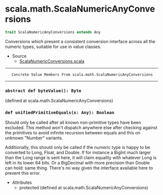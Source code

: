 
#                    scala.math.ScalaNumericAnyConversions                    #

```scala
trait ScalaNumericAnyConversions extends Any
```

Conversions which present a consistent conversion interface across all the
numeric types, suitable for use in value classes.

* Source
  * [ScalaNumericConversions.scala](https://github.com/scala/scala/tree/6d09a1ba5f/src/library/scala/math/ScalaNumericConversions.scala#L1)


--------------------------------------------------------------------------------
       Concrete Value Members From scala.math.ScalaNumericAnyConversions
--------------------------------------------------------------------------------


### `abstract def byteValue(): Byte`                                         ###

(defined at scala.math.ScalaNumericAnyConversions)


### `def unifiedPrimitiveEquals(x: Any): Boolean`                            ###

Should only be called after all known non-primitive types have been excluded.
This method won't dispatch anywhere else after checking against the primitives
to avoid infinite recursion between equals and this on unknown "Number"
variants.

Additionally, this should only be called if the numeric type is happy to be
converted to Long, Float, and Double. If for instance a BigInt much larger than
the Long range is sent here, it will claim equality with whatever Long is left
in its lower 64 bits. Or a BigDecimal with more precision than Double can hold:
same thing. There's no way given the interface available here to prevent this
error.

* Attributes
  * protected
(defined at scala.math.ScalaNumericAnyConversions)
